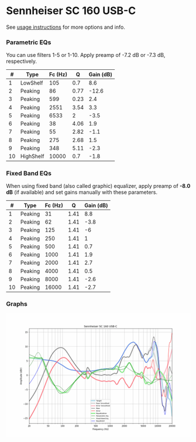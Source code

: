 # Sennheiser SC 160 USB-C
See [usage instructions](https://github.com/jaakkopasanen/AutoEq#usage) for more options and info.

### Parametric EQs
You can use filters 1-5 or 1-10. Apply preamp of -7.2 dB or -7.3 dB, respectively.

|   # | Type      |   Fc (Hz) |    Q |   Gain (dB) |
|-----|-----------|-----------|------|-------------|
|   1 | LowShelf  |       105 | 0.7  |         8.6 |
|   2 | Peaking   |        86 | 0.77 |       -12.6 |
|   3 | Peaking   |       599 | 0.23 |         2.4 |
|   4 | Peaking   |      2551 | 3.54 |         3.3 |
|   5 | Peaking   |      6533 | 2    |        -3.5 |
|   6 | Peaking   |        38 | 4.06 |         1.9 |
|   7 | Peaking   |        55 | 2.82 |        -1.1 |
|   8 | Peaking   |       275 | 2.68 |         1.5 |
|   9 | Peaking   |       348 | 5.11 |        -2.3 |
|  10 | HighShelf |     10000 | 0.7  |        -1.8 |

### Fixed Band EQs
When using fixed band (also called graphic) equalizer, apply preamp of **-8.0 dB** (if available) and set gains manually with these parameters.

|   # | Type    |   Fc (Hz) |    Q |   Gain (dB) |
|-----|---------|-----------|------|-------------|
|   1 | Peaking |        31 | 1.41 |         8.8 |
|   2 | Peaking |        62 | 1.41 |        -3.8 |
|   3 | Peaking |       125 | 1.41 |        -6   |
|   4 | Peaking |       250 | 1.41 |         1   |
|   5 | Peaking |       500 | 1.41 |         0.7 |
|   6 | Peaking |      1000 | 1.41 |         1.9 |
|   7 | Peaking |      2000 | 1.41 |         2.7 |
|   8 | Peaking |      4000 | 1.41 |         0.5 |
|   9 | Peaking |      8000 | 1.41 |        -2.6 |
|  10 | Peaking |     16000 | 1.41 |        -2.7 |

### Graphs
![](./Sennheiser%20SC%20160%20USB-C.png)
